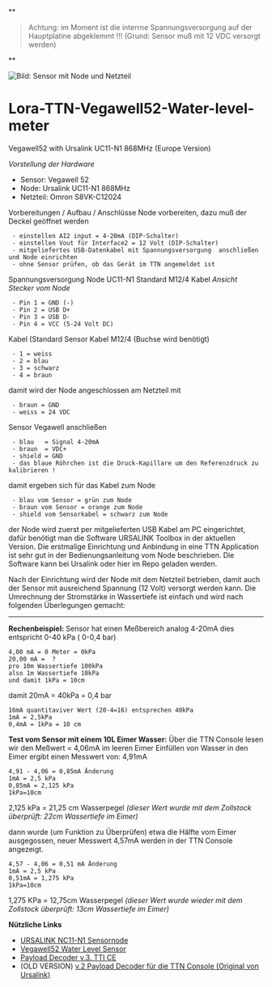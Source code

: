 
**

> Achtung: im Moment ist die interrne Spannungsversorgung auf der
> Hauptplatine abgeklemmt !!! (Grund: Sensor muß mit 12 VDC versorgt
> werden)

**

![Bild: Sensor mit Node und Netzteil](https://github.com/jensileinchen/Lora-TTN-Vegawell52-Water-level-meter/blob/master/PICTURE.jpg)

# Lora-TTN-Vegawell52-Water-level-meter
Vegawell52 with Ursalink UC11-N1 868MHz (Europe Version)

*Vorstellung der Hardware*

 - Sensor: Vegawell 52 
 - Node: Ursalink UC11-N1 868MHz 
 - Netzteil: Omron S8VK-C12024

Vorbereitungen / Aufbau / Anschlüsse
Node vorbereiten, dazu muß der Deckel geöffnet werden

 

     - einstellen AI2 input = 4-20mA (DIP-Schalter)
     - einstellen Vout für Interface2 = 12 Volt (DIP-Schalter)
     - mitgeliefertes USB-Datenkabel mit Spannungsversorgung  anschließen und Node einrichten
     - ohne Sensor prüfen, ob das Gerät im TTN angemeldet ist

Spannungsversorgung Node UC11-N1   Standard M12/4 Kabel
*Ansicht Stecker vom Node*

     - Pin 1 = GND (-) 
     - Pin 2 = USB D+ 
     - Pin 3 = USB D- 
     - Pin 4 = VCC (5-24 Volt DC)

Kabel (Standard Sensor Kabel M12/4 (Buchse wird benötigt)

     - 1 = weiss 
     - 2 = blau 
     - 3 = schwarz 
     - 4 = braun

damit wird der Node angeschlossen am Netzteil mit

     - braun = GND 
     - weiss = 24 VDC

Sensor Vegawell anschließen

     - blau   = Signal 4-20mA 
     - braun  = VDC+ 
     - shield = GND
     - das blaue Röhrchen ist die Druck-Kapillare um den Referenzdruck zu kalibrieren !

damit ergeben sich für das Kabel zum Node

     - blau vom Sensor = grün zum Node 
     - braun vom Sensor = orange zum Node 
     - shield vom Sensorkabel = schwarz zum Node

der Node wird zuerst per mitgelieferten USB Kabel am PC eingerichtet, dafür benötigt man die Software URSALINK Toolbox in der aktuellen Version. Die erstmalige Einrichtung und Anbindung in eine TTN Application ist sehr gut in der Bedienungsanleitung vom Node beschrieben. Die Software kann bei Ursalink oder hier im Repo geladen werden.

Nach der Einrichtung wird der Node mit dem Netzteil betrieben, damit auch der Sensor mit ausreichend Spannung (12 Volt) versorgt werden kann. Die Umrechnung der Stromstärke in Wassertiefe ist einfach und wird nach folgenden Überlegungen gemacht:

--------------

**Rechenbeispiel:**
Sensor hat einen Meßbereich analog 4-20mA
dies entspricht 0-40 kPa ( 0-0,4 bar)

    4,00 mA = 0 Meter = 0kPa
    20,00 mA =  ?    
    pro 10m Wassertiefe 100kPa
    also 1m Wassertiefe 10kPa
    und damit 1kPa = 10cm

damit 20mA = 40kPa = 0,4 bar 

    16mA quantitaviver Wert (20-4=16) entsprechen 40kPa
    1mA = 2,5kPa
    0,4mA = 1kPa = 10 cm

**Test vom Sensor mit einem 10L Eimer Wasser:**
Über die TTN Console lesen wir den Meßwert = 4,06mA  im leeren Eimer
Einfüllen von Wasser in den Eimer ergibt einen Messwert von: 4,91mA

    4,91 - 4,06 = 0,85mA Änderung
    1mA = 2,5 kPa
    0,85mA = 2,125 kPa
    1kPa=10cm

2,125 kPa = 21,25 cm Wasserpegel
*(dieser Wert wurde mit dem Zollstock überprüft: 22cm Wassertiefe im Eimer)*

dann wurde (um Funktion zu Überprüfen) etwa die Hälfte vom Eimer ausgegossen,
neuer Messwert 4,57mA werden in der TTN Console angezeigt.

    4,57 - 4,06 = 0,51 mA Änderung
    1mA = 2,5 kPa
    0,51mA = 1,275 kPa
    1kPa=10cm

1,275 KPa = 12,75cm Wasserpegel
*(dieser Wert wurde wieder mit dem Zollstock überprüft: 13cm Wassertiefe im Eimer)*


**Nützliche Links**

- [URSALINK NC11-N1       Sensornode](https://www.ursalink.com/en/n1-lorawan-sensor-node/)   
- [Vegawell52 Water Level       Sensor](https://www.vega.com/de-de/produkte/ger%C3%A4tesuche?serialnumber=37987318) 
- [Payload Decoder v.3. TTI CE](-%20%5BPayload%20Decoder%20f%C3%BCr%20v.3%20TTS%20CE%20%5D%20%28https://github.com/dasdigidings/The_Things_Stack_v3-payload_functions/tree/main/ursalink-uc11-n1%29) 
- (OLD VERSION)  [v.2 Payload Decoder für die TTN Console (Original von    Ursalink)](https://github.com/Ursalink-CN/ursalink-decoder)


